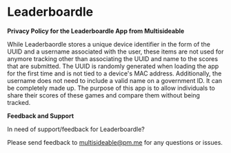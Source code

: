 # Leaderboardle
**Privacy Policy for the Leaderboardle App from Multisideable**

While Leaderbaordle stores a unique device identifier in the form of the UUID and a username associated with the user, these items are not used for anymore tracking other than associating the UUID and name to the scores that are submitted. The UUID is randomly generated when loading the app for the first time and is not tied to a device's MAC address. Additionally, the username does not need to include a valid name on a government ID. It can be completely made up. The purpose of this app is to allow individuals to share their scores of these games and compare them without being tracked. 

**Feedback and Support**

In need of support/feedback for Leaderboardle?

Please send feedback to multisideable@pm.me for any questions or issues.

